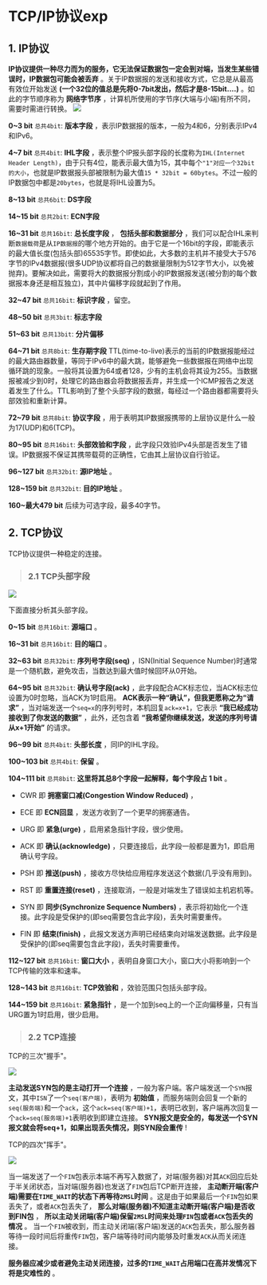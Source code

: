 # TCP/IP协议exp

## 1. IP协议

__IP协议提供一种尽力而为的服务，它无法保证数据包一定会到对端，当发生某些错误时，IP数据包可能会被丢弃__ 。关于IP数据报的发送和接收方式，它总是从最高有效位开始发送 __(一个32位的值总是先将0-7bit发出，然后才是8-15bit....)__ 。如此的字节顺序称为 __网络字节序__ ，计算机所使用的字节序(大端与小端)有所不同，需要时需进行转换。
![](./tcp_pic/1.png)

__0~3 bit__ `总共4bit`: __版本字段__ ，表示IP数据报的版本，一般为4和6，分别表示IPv4和IPv6。

__4~7 bit__ `总共4bit`: __IHL字段__ ，表示整个IP报头部字段的长度称为`IHL(Internet Header Length)`，由于只有4位，能表示最大值为15，其中每个`"1"对应一个32bit的大小`，也就是IP数据报头部被限制为最大值`15 * 32bit = 60bytes`。不过一般的IP数据包中都是`20bytes`，也就是将IHL设置为5。

__8~13 bit__ `总共6bit`: __DS字段__

__14~15 bit__ `总共2bit`: __ECN字段__

__16~31 bit__ `总共16bit`: __总长度字段__ ， __包括头部和数据部分__ ，我们可以配合IHL来判断`数据载荷`是从`IP数据报`的哪个地方开始的。由于它是一个16bit的字段，即能表示的最大值长度(包括头部)65535字节。即使如此，大多数的主机并不接受大于576字节的IPv4数据报(很多UDP协议都将自己的数据量限制为512字节大小，以免被抛弃)。要解决如此，需要将大的数据报分割成小的IP数据报发送(被分割的每个数据报本身还是相互独立)，其中片偏移字段就起到了作用。

__32~47 bit__ `总共16bit`: __标识字段__ ，留空。

__48~50 bit__ `总共3bit`: __标志字段__

__51~63 bit__ `总共13bit`: __分片偏移__

__64~71 bit__ `总共8bit`: __生存期字段__ TTL(time-to-live)表示的当前的IP数据报能经过的最大路由器数量，等同于IPv6中的最大跳，能够避免一些数据报在网络中出现循环跳的现象。一般将其设置为64或者128，少有的主机会将其设为255。当数据报被减少到0时，处理它的路由器会将数据报丢弃，并生成一个ICMP报告之发送着发生了什么。TTL影响到了整个头部字段的数据，每经过一个路由器都需要将头部效验和重新计算。

__72~79 bit__ `总共8bit`: __协议字段__ ，用于表明其IP数据报携带的上层协议是什么一般为17(UDP)和6(TCP)。

__80~95 bit__ `总共16bit`: __头部效验和字段__ ，此字段只效验IPv4头部是否发生了错误。IP数据报不保证其携带载荷的正确性，它由其上层协议自行验证。

__96~127 bit__ `总共32bit`: __源IP地址__ 。

__128~159 bit__  `总共32bit`: __目的IP地址__ 。

__160~最大479 bit__ 后续为可选字段，最多40字节。

## 2. TCP协议

TCP协议提供一种稳定的连接。

>### 2.1 TCP头部字段


![](./tcp_pic/2.png)

下面直接分析其头部字段。

__0~15 bit__ `总共16bit`: __源端口__ 。

__16~31 bit__ `总共16bit`: __目的端口__ 。

__32~63 bit__ `总共32bit`: __序列号字段(seq)__ ，ISN(Initial Sequence Number)时通常是一个随机数，避免攻击，当数达到最大值时候回环从0开始。

__64~95 bit__ `总共32bit`: __确认号字段(ack)__ ，此字段配合ACK标志位，当ACK标志位设置为0时忽略，当ACK为1时启用。 __ACK表示一种“确认”，但我更愿称之为“请求”__ ，当对端发送一个`seq=x`的序列号时，本机回复`ack=x+1`，它表示 __“我已经成功接收到了你发送的数据”__ ，此外，还包含着 __“我希望你继续发送，发送的序列号请从x+1开始”__ 的请求。

__96~99 bit__ `总共4bit`: __头部长度__ ，同IP的IHL字段。

__100~103 bit__ `总共4bit`: __保留__ 。

__104~111 bit__ `总共8bit`: __这里将其总8个字段一起解释，每个字段占 1 bit__ 。
        
* CWR 即 __拥塞窗口减(Congestion Window Reduced)__ ，


* ECE 即 __ECN回显__ ，发送方收到了一个更早的拥塞通告。


* URG 即 __紧急(urge)__ ，启用紧急指针字段，很少使用。


* ACK 即 __确认(acknowledge)__ ，只要连接后，此字段一般都是置为1，即启用确认号字段。


* PSH 即 __推送(push)__ ，接收方尽快给应用程序发送这个数据(几乎没有用到)。


* RST 即 __重置连接(reset)__ ，连接取消，一般是对端发生了错误如主机宕机等。


* SYN 即 __同步(Synchronize Sequence Numbers)__ ，表示将初始化一个连接。此字段是受保护的(即seq需要包含此字段)，丢失时需要重传。


* FIN 即 __结束(finish)__ ，此报文发送方声明已经结束向对端发送数据。此字段是受保护的(即seq需要包含此字段)，丢失时需要重传。

__112~127 bit__ `总共16bit`: __窗口大小__ ，表明自身窗口大小，窗口大小将影响到一个TCP传输的效率和速率。

__128~143 bit__ `总共16bit`: __TCP效验和__ ，效验范围只包括头部字段。

__144~159 bit__ `总共16bit`: __紧急指针__ ，是一个加到seq上的一个正向偏移量，只有当URG置为1时启用，很少启用。


> ### 2.2 TCP连接

TCP的三次"握手"。

![](./tcp_pic/3.png)

__主动发送SYN包的是主动打开一个连接__ ，一般为客户端。客户端发送一个`SYN`报文，其中`ISN`了一个`seq(客户端)`，表明为 __初始值__ ，而服务端则会回复一个新的`seq(服务端)`和一个`ack`，这个`ack=seq(客户端)+1`，表明已收到，客户端再次回复一个`ack=seq(服务端)+1`表明收到即建立连接。 __SYN报文是安全的，每发送一个SYN报文就会将seq+1，如果出现丢失情况，则SYN段会重传__ !

TCP的四次"挥手"。

![](./tcp_pic/4.png)

当一端发送了一个`FIN`包表示本端不再写入数据了，对端(服务器)对其`ACK`回应后处于半关闭状态，当对端(服务器)也发送了`FIN`包后TCP断开连接， __主动断开端(客户端)需要在`TIME_WAIT`的状态下再等待`2MSL`时间__ 。这是由于如果最后一个`FIN`包如果丢失了，或者`ACK`包丢失了， __那么对端(服务器)不知道主动断开端(客户端)是否收到FIN包__ ， __所以主动关闭端(客户端)保留`2MSL`时间来处理`FIN`包或者`ACK`包丢失的情况__ 。
当一个`FIN`被收到，而主动关闭端(客户端)发送的`ACK`包丢失，那么服务器等待一段时间后将重传`FIN`包，客户端等待时间内能够及时重发`ACK`从而关闭连接。

__服务器应减少或者避免主动关闭连接，过多的`TIME_WAIT`占用端口在高并发情况下将是灾难性的__ 。
